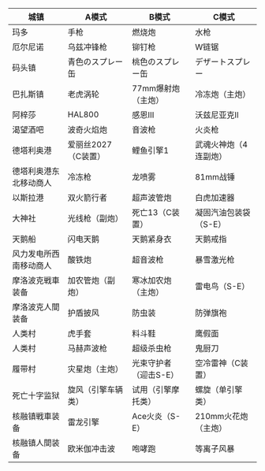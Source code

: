 | 城镇                   | A模式               | B模式                | C模式                 |
| ---------------------- | ------------------- | -------------------- | --------------------- |
| 玛多                   | 手枪                | 燃烧炮               | 水枪                  |
| 厄尔尼诺               | 乌兹冲锋枪          | 铆钉枪               | W链锯                 |
| 码头镇                 | 青色のスプレー缶    | 桃色のスプレー缶     | デザートスプレー      |
| 巴扎斯镇               | 老虎涡轮            | 77mm爆射炮（主炮）   | 冷冻炮（主炮）        |
| 阿梓莎                 | HAL800              | 感恩III              | 沃兹尼亚克II          |
| 渴望酒吧               | 波奇火焰炮          | 音波枪               | 火炎枪                |
| 德塔利奥港             | 爱丽丝2027（C装置） | 鲤鱼引擎1            | 武魂火神炮（4连副炮） |
| 德塔利奥港东北移动商人 | 冷冻枪              | 龙喷雾               | 81mm战锤              |
| 以斯拉港               | 双火箭行者          | 超声波管炮           | 白虎加速器            |
| 大神社                 | 光线枪（副炮）      | 死亡13（C装置）      | 凝固汽油包装袋（S-E）  |
| 天鹅船                 | 闪电天鹅            | 天鹅紧身衣           | 天鹅戒指              |
| 风力发电所西南移动商人 | 酸铁炮              | 超音波枪             | 暴雪激光枪            |
| 摩洛波克戦車装备       | 加农管炮（副炮）    | 寒冰加农炮（主炮）   | 雷电鸟（S-E）          |
| 摩洛波克人間装备       | 护盾披风            | 防虫装               | 防弹旗袍              |
| 人类村                 | 虎手套              | 料斗鞋               | 鹰假面                |
| 人类村                 | 马赫声波枪          | 超级杀虫枪           | 鬼厨刀                |
| 履带村                 | 灾星炮（主炮）      | 光束守护者（迎击S-E） | 空冷雷神（C装置）     |
| 死亡十字监狱           | 旋风（引擎车辆类）  | 试用（引擎摩托类）   | 螺旋（单引擎类）      |
| 核融镇戦車装备         | 雷龙引擎            | Ace火炎（S-E）        | 210mm火花炮（主炮）   |
| 核融镇人間装备         | 欧米伽冲击波        | 咆哮跑               | 等离子风暴            |